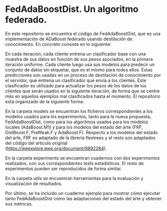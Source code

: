 # FedAdaBoostDist. Un algoritmo federado.

En este repositorio se encuentra el código de FedAdaBoostDist, que es una implementación de ADaBoost federado usando destilación de conocimiento. En concreto consiste en lo siguiente:

En cada iteración, cada cliente entrena un clasificador base con una muestra de sus datos en función de sus pesos asociados, en la primera iteración uniforme. Cada cliente luego usa sus modelos para predecir un conjunto de datos sin etiquetar, que es el mismo para todos ellos. Estas predicciones son
usadas en un proceso de destilación de conocimiento por el servidor, que entrena un clasificador que envía a los clientes. Este clasificador es utilizado para actualizar los pesos de los datos de los clientes que serán usados en la siguiente iteración,
de forma que se centre más en aquellos ejemplos mal clasificados hasta el momento. El repositorio está organizado de la siguiente forma:

En la carpeta models se encuentran los ficheros correspondientes a los modelos usados para los experimentos, tanto para la nueva propuesta, FedAdaBoostDist, como para los algoritmos usados para los modelos locales (AdaBoost.M1) y para los modelos del estado del 
arte (FRF, DistBoost.F, PreWeak.F y AdaBoost.F). Respecto a los modelos del estado del arte, FRF es adaptado de la librería flextrees y el resto son adaptados del código del artículo original (https://ieeexplore.ieee.org/document/9892284).

En la carpeta experiments se encuentran cuadernos con dos experimentos realizados, con sus correspondientes tests estadísticos. El resto de experimentos pueden ser reproducidos de forma similar. 

En la carpeta utils se encuentran herramientas para la evaluación y visualización de resultados.

Por último, se ha incluido un cuaderno ejemplo para mostrar cómo ejecutar tanto FedAdaBoostDist como las adaptaciones del estado del arte y obtener sus métricas.
